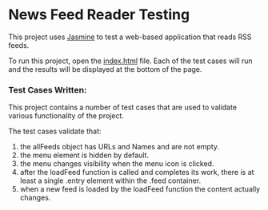 # News Feed Reader Testing

This project uses [Jasmine](http://jasmine.github.io/) to test a web-based application that reads RSS feeds.

To run this project, open the [index.html](http://ctirpak.github.io/p6) file. Each of the test cases will run and the results will be displayed at the bottom of the page.

### Test Cases Written:

This project contains a number of test cases that are used to validate various functionality of the project.

The test cases validate that:
1. the allFeeds object has URLs and Names and are not empty.
2. the menu element is hidden by default.
3. the menu changes visibility when the menu icon is clicked.
4. after the loadFeed function is called and completes its work, there is at least a single .entry element within the .feed container.
5. when a new feed is loaded by the loadFeed function the content actually changes.
